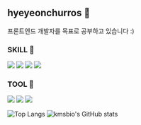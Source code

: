## hyeyeonchurros 🤪

프론트엔드 개발자를 목표로 공부하고 있습니다 :)

### SKILL 🎠
<p alian='center'>
  <img src="https://img.shields.io/badge/C-A8B9CC?style=flat-square&logo=C&logoColor=white"/>
  <img src="https://img.shields.io/badge/HTML5-E34F26?style=flat-square&logo=HTML5&logoColor=white"/>
  <img src="https://img.shields.io/badge/CSS3-1572B6?style=flat-square&logo=CSS3&logoColor=white"/>
  <img src="https://img.shields.io/badge/JavaScript-F7DF1E?style=flat-square&logo=JavaScript&logoColor=white"/>
</p>

### TOOL 🎡
<p alian='center'>
  <img src="https://img.shields.io/badge/Visual Studio-5C2D91?style=flat-square&logo=Visual Studio&logoColor=white"/>
  <img src="https://img.shields.io/badge/Visual Studio Code-007ACC?style=flat-square&logo=Visual Studio Code&logoColor=white"/>
  <img src="https://img.shields.io/badge/Adobe XD-FF61F6?style=flat-square&logo=Adobe XD&logoColor=white"/>
</p>

![Top Langs](https://github-readme-stats.vercel.app/api/top-langs/?username=hyeyeonchurros)
![kmsbio's GitHub stats](https://github-readme-stats.vercel.app/api?username=hyeyeonchurros)
